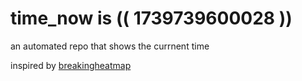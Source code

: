 # time_now is (( 1739739600028 ))

an automated repo that shows the currnent time

inspired by [breakingheatmap](https://github.com/breakingheatmap/breakingheatmap)
